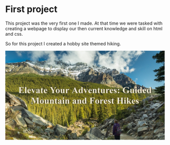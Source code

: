 # First project

This project was the very first one I made.
At that time we were tasked with creating a webpage to display our then current knowledge and skill on html and css.

So for this project I created a hobby site themed hiking.

![Image displaying the landing page for this project's website. The landing page is one large image with a title. The image is of a person looking up a tall mountain.](page_preview.jpg)